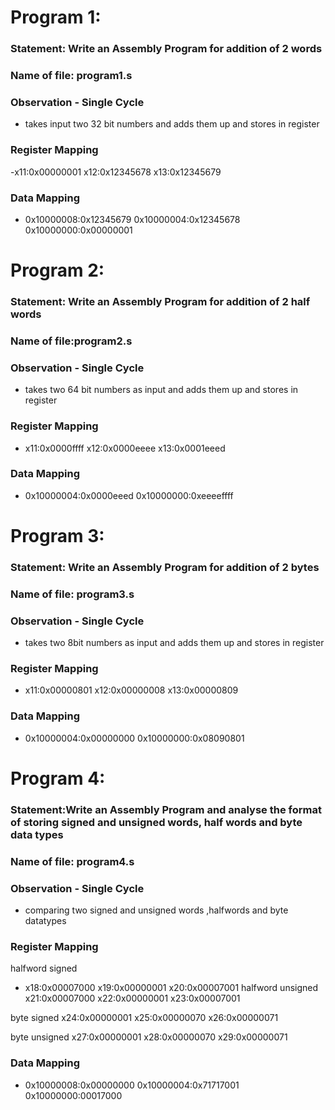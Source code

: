 # Program 1: 
### Statement: Write an Assembly Program for addition of 2 words

### Name of file: program1.s

### Observation - Single Cycle
- takes input two 32 bit numbers and adds them up and stores in register
 
### Register Mapping
-x11:0x00000001
 x12:0x12345678
 x13:0x12345679

### Data Mapping
- 0x10000008:0x12345679
  0x10000004:0x12345678
  0x10000000:0x00000001




# Program 2: 
### Statement: Write an Assembly Program for addition of 2 half words

### Name of file:program2.s

### Observation - Single Cycle
- takes two 64 bit numbers as input and adds them up and stores in register
 
### Register Mapping
- x11:0x0000ffff
  x12:0x0000eeee
  x13:0x0001eeed

### Data Mapping
- 0x10000004:0x0000eeed
  0x10000000:0xeeeeffff



# Program 3: 
### Statement: Write an Assembly Program for addition of 2 bytes

### Name of file: program3.s
   

### Observation - Single Cycle
- takes two 8bit numbers as input and adds them up and stores in register 

### Register Mapping
- x11:0x00000801
  x12:0x00000008
  x13:0x00000809

### Data Mapping
- 0x10000004:0x00000000
  0x10000000:0x08090801



# Program 4:
### Statement:Write an Assembly Program and analyse the format of storing signed and unsigned words, half words and byte data types

### Name of file: program4.s


### Observation - Single Cycle
-  comparing two signed and unsigned words ,halfwords and byte datatypes
 
### Register Mapping
halfword signed
- x18:0x00007000
  x19:0x00000001
  x20:0x00007001
halfword unsigned
  x21:0x00007000
  x22:0x00000001
  x23:0x00007001

byte signed
  x24:0x00000001
  x25:0x00000070
  x26:0x00000071

byte unsigned
  x27:0x00000001
  x28:0x00000070
  x29:0x00000071
 
### Data Mapping
- 0x10000008:0x00000000
  0x10000004:0x71717001
  0x10000000:00017000

 
